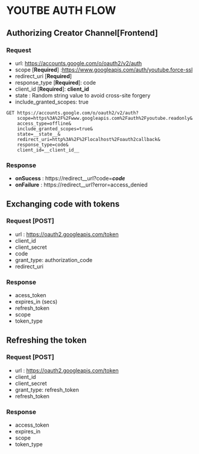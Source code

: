 # YOUTBE AUTH FLOW

## Authorizing Creator Channel[Frontend]

### Request
- url: https://accounts.google.com/o/oauth2/v2/auth
- scope [**Required**] :https://www.googleapis.com/auth/youtube.force-ssl
- redirect_uri [**Required**]
- response_type [**Required**]: code
- client_id [**Required**]: __client_id__
- state : Random string value to avoid cross-site forgery
- include_granted_scopes: true
  
```curl
GET https://accounts.google.com/o/oauth2/v2/auth?
    scope=https%3A%2F%2Fwww.googleapis.com%2Fauth%2Fyoutube.readonly&
    access_type=offline&
    include_granted_scopes=true&
    state=__state__&
    redirect_uri=http%3A%2F%2Flocalhost%2Foauth2callback&
    response_type=code&
    client_id=__client_id__
```

### Response
- **onSucess** : https://redirect__url?code=___code___
- **onFailure** : https://redirect__url?error=access_denied

## Exchanging code with tokens

### Request [POST]
- url : https://oauth2.googleapis.com/token
- client_id
- client_secret
- code
- grant_type: authorization_code
- redirect_uri

### Response
- acess_token
- expires_in (secs)
- refresh_token
- scope
- token_type

## Refreshing the token

### Request [POST]
- url : https://oauth2.googleapis.com/token
- client_id
- client_secret
- grant_type: refresh_token
- refresh_token

### Response
- access_token
- expires_in
- scope
- token_type